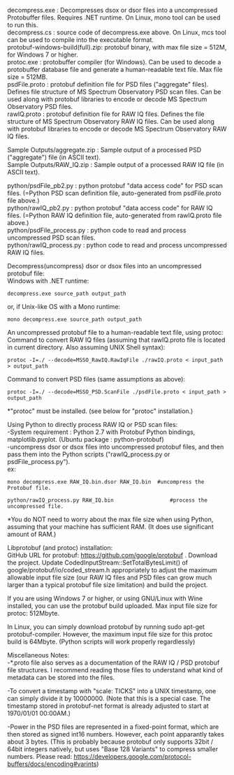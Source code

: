 
decompress.exe : Decompresses dsox or dsor files into a uncompressed Protobuffer files. Requires .NET runtime. On Linux, mono tool can be used to run this.  
decompress.cs : source code of decompress.exe above. On Linux, mcs tool can be used to compile into the executable format.  
protobuf-windows-build(full).zip: protobuf binary, with max file size = 512M, for Windows 7 or higher.  
protoc.exe : protobuffer compiler (for Windows). Can be used to decode a protobuffer database file and generate a human-readable text file. Max file size = 512MB.  
psdFile.proto : protobuf definition file for PSD files ("aggregate" files). Defines file structure of MS Spectrum Observatory PSD scan files. Can be used along with protobuf libraries to encode or decode MS Spectrum Observatory PSD files.  
rawIQ.proto : protobuf definition file for RAW IQ files. Defines the file structure of MS Spectrum Observatory RAW IQ files. Can be used along with protobuf libraries to encode or decode MS Spectrum Observatory RAW IQ files.  

Sample Outputs/aggregate.zip : Sample output of a processed PSD ("aggregate") file (in ASCII text).  
Sample Outputs/RAW_IQ.zip : Sample output of a processed RAW IQ file (in ASCII text).  
	
python/psdFile_pb2.py : python protobuf "data access code" for PSD scan files. (=Python PSD scan definition file,  auto-generated from psdFile.proto file above.)  
python/rawIQ_pb2.py : python protobuf "data access code" for RAW IQ files. (=Python RAW IQ definition file,  auto-generated from rawIQ.proto file above.)  
python/psdFile_process.py : python code to read and process uncompressed PSD scan files.  
python/rawIQ_process.py : python code to read and process uncompressed RAW IQ files.  
	
Decompress(uncompress) dsor or dsox files into an uncompressed protobuf file:  
Windows with .NET runtime:  

	decompress.exe source_path output_path  
	
or, if Unix-like OS with a Mono runtime:  

	mono decompress.exe source_path output_path  

An uncompressed protobuf file to a human-readable text file, using protoc:  
Command to convert RAW IQ files (assuming that rawIQ.proto file is located in current directory. Also assuming UNIX Shell syntax):  

	protoc -I=./ --decode=MSSO_RawIQ.RawIqFile ./rawIQ.proto < input_path > output_path  

Command to convert PSD files (same assumptions as above):  

	protoc -I=./ --decode=MSSO_PSD.ScanFile ./psdFile.proto < input_path > output_path  
		  
*"protoc" must be installed. (see below for "protoc" installation.)  
  
Using Python to directly process RAW IQ or PSD scan files:  
-System requirement : Python 2.7 with Protobuf Python bindings, matplotlib.pyplot. (Ubuntu package : python-protobuf)  
-uncompress dsor or dsox files into uncompressed protobuf files, and then pass them into the Python scripts ("rawIQ_process.py or psdFile_process.py").  
ex:  

	mono decompress.exe RAW_IQ.bin.dsor RAW_IQ.bin	#uncompress the Protobuf file.  

	python/rawIQ_process.py RAW_IQ.bin					#process the uncompressed file.  
	
*You do NOT need to worry about the max file size when using Python, assuming that your machine has sufficient RAM. (It does use significant amount of RAM.)  

Libprotobuf (and protoc) installation:  
GitHub URL for protobuf: https://github.com/google/protobuf . Download the project. Update CodedInputStream::SetTotalBytesLimit() of google/protobuf/io/coded_stream.h appropriately to adjust the maximum allowable input file size (our RAW IQ files and PSD files can grow much larger than a typical protobuf file size limitation) and build the project.  
	
If you are using Windows 7 or higher, or using GNU/Linux with Wine installed, you can use the protobuf build uploaded. Max input file size for protoc: 512Mbyte.  
  
In Linux, you can simply download protobuf by running sudo apt-get protobuf-compiler. However, the maximum input file size for this protoc build is 64Mbyte. (Python scripts will work properly regardlessly)  
  
Miscellaneous Notes:  
-*.proto file also serves as a documentation of the RAW IQ / PSD protobuf file structures. I recommend reading those files to understand what kind of metadata can be stored into the files.  
  
-To convert a timestamp with "scale: TICKS" into a UNIX timestamp, one can simply divide it by 10000000. (Note that this is a special case. The timestamp stored in protobuf-net format is already adjusted to start at 1970/01/01 00:00AM.)  
  
-Power in the PSD files are represented in a fixed-point format, which are then stored as signed int16 numbers. However, each point apparantly takes about 3 bytes. (This is probably because protobuf only supports 32bit / 64bit integers natively, but uses "Base 128 Variants" to compress smaller numbers. Please read: https://developers.google.com/protocol-buffers/docs/encoding#varints)  
